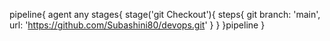 pipeline{
    agent any
    stages{
        stage('git Checkout'){
            steps{
                git branch: 'main', url: 'https://github.com/Subashini80/devops.git'
            }
        }
    }pipeline
}